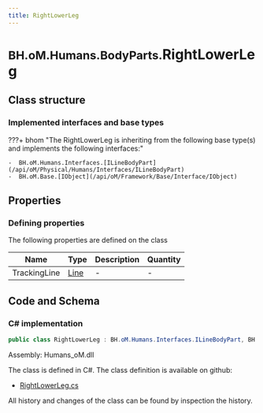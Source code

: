 ```yaml
---
title: RightLowerLeg
---
```


# <small>BH.oM.Humans.BodyParts.</small>**RightLowerLeg**



## Class structure

### Implemented interfaces and base types

???+ bhom "The RightLowerLeg is inheriting from the following base type(s) and implements the following interfaces:"

    -  BH.oM.Humans.Interfaces.[ILineBodyPart](/api/oM/Physical/Humans/Interfaces/ILineBodyPart)
    -  BH.oM.Base.[IObject](/api/oM/Framework/Base/Interface/IObject)


## Properties



### Defining properties

The following properties are defined on the class

| Name             | Type             | Description      | Quantity         |
|------------------|------------------|------------------|------------------|
| TrackingLine | [Line](/api/oM/Dimensional/Geometry/Curve/Line) | - | - |


## Code and Schema

### C# implementation

``` C# title="C#"
public class RightLowerLeg : BH.oM.Humans.Interfaces.ILineBodyPart, BH.oM.Base.IObject
```

Assembly: Humans_oM.dll

The class is defined in C#. The class definition is available on github:

- [RightLowerLeg.cs](https://github.com/BHoM/BHoM/blob/develop/Humans_oM/BodyParts\RightLowerLeg.cs)

All history and changes of the class can be found by inspection the history.
